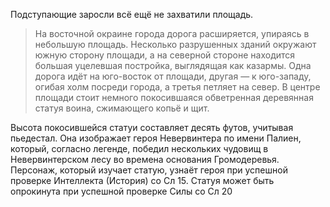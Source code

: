 Подступающие заросли всё ещё не захватили площадь.

> На восточной окраине города дорога расширяется, упираясь в небольшую площадь. Несколько разрушенных зданий окружают южную сторону площади, а на северной стороне находится большая уцелевшая постройка, выглядящая как казармы. Одна дорога идёт на юго-восток от площади, другая — к юго-западу, огибая холм посреди города, а третья петляет на север. В центре площади стоит немного покосившаяся обветренная деревянная статуя воина, сжимающего копьё и щит. 

Высота покосившейся статуи составляет десять футов, учитывая пьедестал. Она изображает героя Невервинтера по имени Палиен, который, согласно легенде, победил нескольких чудовищ в Невервинтерском лесу во времена основания Громодеревья. Персонаж, который изучает статую, узнаёт героя при успешной проверке Интеллекта (История) со Сл 15. Статуя может быть опрокинута при успешной проверке Силы со Сл 20